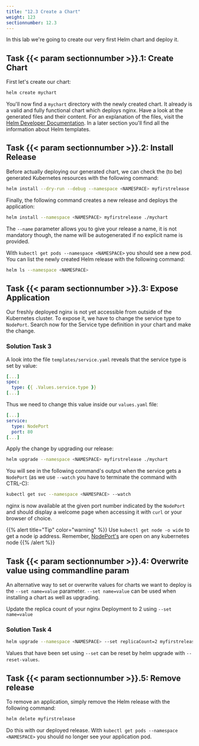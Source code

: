 ```yaml
---
title: "12.3 Create a Chart"
weight: 123
sectionnumber: 12.3
---
```


In this lab we're going to create our very first Helm chart and deploy it.


## Task {{< param sectionnumber >}}.1: Create Chart

First let's create our chart:

```bash
helm create mychart
```

You'll now find a `mychart` directory with the newly created chart. It already is a valid and fully functional chart which deploys nginx. Have a look at the generated files and their content. For an explanation of the files, visit the [Helm Developer Documentation](https://docs.helm.sh/developing_charts/#the-chart-file-structure). In a later section you'll find all the information about Helm templates.


## Task {{< param sectionnumber >}}.2: Install Release

Before actually deploying our generated chart, we can check the (to be) generated Kubernetes resources with the following command:


```bash
helm install --dry-run --debug --namespace <NAMESPACE> myfirstrelease ./mychart
```

Finally, the following command creates a new release and deploys the application:

```bash
helm install --namespace <NAMESPACE> myfirstrelease ./mychart
```

The `--name` parameter allows you to give your release a name, it is not mandatory though, the name will be autogenerated if no explicit name is provided.

With `kubectl get pods --namespace <NAMESPACE>` you should see a new pod. You can list the newly created Helm release with the following command:

```bash
helm ls --namespace <NAMESPACE>
```


## Task {{< param sectionnumber >}}.3: Expose Application

Our freshly deployed nginx is not yet accessible from outside of the Kubernetes cluster. To expose it, we have to change the service type to `NodePort`.
Search now for the Service type definition in your chart and make the change.


### Solution Task 3

A look into the file `templates/service.yaml` reveals that the service type is set by value:

```yaml
[...]
spec:
  type: {{ .Values.service.type }}
[...]
```

Thus we need to change this value inside our `values.yaml` file:

```yaml
[...]
service:
  type: NodePort
  port: 80
[...]
```

Apply the change by upgrading our release:


```bash
helm upgrade --namespace <NAMESPACE> myfirstrelease ./mychart
```

You will see in the following command's output when the service gets a `NodePort` (as we use `--watch` you have to terminate the command with CTRL-C):

```bash
kubectl get svc --namespace <NAMESPACE> --watch
```

nginx is now available at the given port number indicated by the `NodePort` and should display a welcome page when accessing it with `curl` or your browser of choice.


{{% alert title="Tip" color="warning" %}}
Use `kubectl get node -o wide` to get a node ip address. Remember, [NodePort's](https://kubernetes.io/docs/concepts/services-networking/service/#nodeport) are open on any kubernetes node
{{% /alert %}}


## Task {{< param sectionnumber >}}.4: Overwrite value using commandline param

An alternative way to set or overwrite values for charts we want to deploy is the `--set name=value` parameter. `--set name=value` can be used when installing a chart as well as upgrading.

Update the replica count of your nginx Deployment to 2 using `--set name=value`


### Solution Task 4

```bash
helm upgrade --namespace <NAMESPACE> --set replicaCount=2 myfirstrelease ./mychart
```

Values that have been set using `--set` can be reset by helm upgrade with `--reset-values`.


## Task {{< param sectionnumber >}}.5: Remove release

To remove an application, simply remove the Helm release with the following command:

```bash
helm delete myfirstrelease
```

Do this with our deployed release. With `kubectl get pods --namespace <NAMESPACE>` you should no longer see your application pod.

